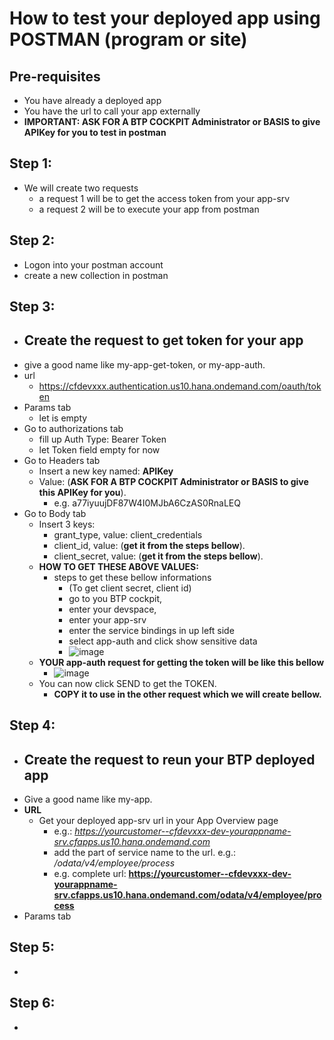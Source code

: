 # How to test your deployed app using POSTMAN (program or site)

## Pre-requisites
- You have already a deployed app
- You have the url to call your app externally
- **IMPORTANT: ASK FOR A BTP COCKPIT Administrator or BASIS to give APIKey for you to test in postman**
## Step 1: 
- We will create two requests
  - a request 1 will be to get the access token from your app-srv
  - a request 2 will be to execute your app from postman
## Step 2: 
- Logon into your postman account
- create a new collection in postman
## Step 3:
- ## **Create the request to get token for your app**
- give a good name like my-app-get-token, or my-app-auth.
- url
  - https://cfdevxxx.authentication.us10.hana.ondemand.com/oauth/token
- Params tab
  - let is empty
- Go to authorizations tab
  - fill up Auth Type: Bearer Token
  - let Token field empty for now
- Go to Headers tab
  - Insert a new key named: **APIKey**
  - Value: (**ASK FOR A BTP COCKPIT Administrator or BASIS to give this APIKey for you**).
    - e.g. a77iyuujDF87W4I0MJbA6CzAS0RnaLEQ
- Go to Body tab
  - Insert 3 keys:
    - grant_type, value: client_credentials
    - client_id, value: (**get it from the steps bellow**).
    - client_secret, value: (**get it from the steps bellow**).
  - **HOW TO GET THESE ABOVE VALUES:**
    - steps to get these bellow informations
      - (To get client secret, client id)
      - go to you BTP cockpit,
      - enter your devspace,
      - enter your app-srv
      - enter the service bindings in up left side
      - select app-auth and click show sensitive data
      - ![image](https://github.com/user-attachments/assets/01886eb5-4f4f-4348-8606-e8f4d81a3f53)
  - **YOUR app-auth request for getting the token will be like this bellow**
    - ![image](https://github.com/user-attachments/assets/79f33784-1d0c-4fc2-97fd-fa2dec476a61)
  - You can now click SEND to get the TOKEN.
    - **COPY it to use in the other request which we will create bellow.**
  
## Step 4: 
- ## **Create the request to reun your BTP deployed app**
- Give a good name like my-app.
- **URL**
  - Get your deployed app-srv url in your App Overview page
    - e.g.: *https://yourcustomer--cfdevxxx-dev-yourappname-srv.cfapps.us10.hana.ondemand.com*
    - add the part of service name to the url. e.g.: */odata/v4/employee/process*
    - e.g. complete url: **https://yourcustomer--cfdevxxx-dev-yourappname-srv.cfapps.us10.hana.ondemand.com/odata/v4/employee/process**
- Params tab

## Step 5: 
- 

## Step 6:
- 



  
